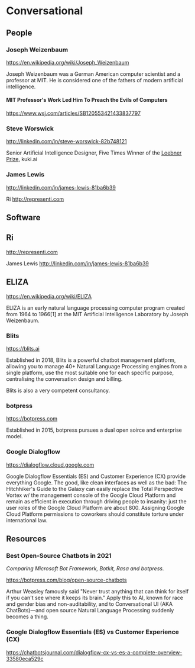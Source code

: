 # Conversational

## People

### Joseph Weizenbaum

https://en.wikipedia.org/wiki/Joseph_Weizenbaum

Joseph Weizenbaum was a German American computer scientist and a professor at MIT. He is considered one of the fathers of modern artificial intelligence.

#### MIT Professor's Work Led Him To Preach the Evils of Computers

https://www.wsj.com/articles/SB120553421433837797

### Steve Worswick

http://linkedin.com/in/steve-worswick-82b748121

Senior Artificial Intelligence Designer, Five Times Winner of the [Loebner Prize](https://en.wikipedia.org/wiki/Loebner_Prize), kuki.ai

### James Lewis

http://linkedin.com/in/james-lewis-81ba6b39

Ri http://representi.com

## Software

## Ri

http://representi.com

James Lewis http://linkedin.com/in/james-lewis-81ba6b39

## ELIZA

https://en.wikipedia.org/wiki/ELIZA

ELIZA is an early natural language processing computer program created from 1964 to 1966[1] at the MIT Artificial Intelligence Laboratory by Joseph Weizenbaum.

### Blits

https://blits.ai

Established in 2018, Blits is a powerful chatbot management platform, allowing you to manage 40+ Natural Language Processing engines from a single platform, use the most suitable one for each specific purpose, centralising the conversation design and billing.

Blits is also a very competent consultancy.

### botpress

https://botpress.com

Established in 2015, botpress pursues a dual open soirce and enterprise model.

### Google Dialogflow

https://dialogflow.cloud.google.com

Google Dialogflow Essentials (ES) and Customer Experience (CX) provide everything Google. The good, like clean interfaces as well as the bad: The Hitchhiker's Guide to the Galaxy can easily replace the Total Perspective Vortex w/ the management console of the Google Cloud Platform and remain as efficient in execution through driving people to insanity: just the user roles of the Google Cloud Platform are about 800. Assigning Google Cloud Platform permissions to coworkers should constitute torture under international law. 

## Resources

### Best Open-Source Chatbots in 2021

_Comparing Microsoft Bot Framework, Botkit, Rasa and botpress._

https://botpress.com/blog/open-source-chatbots

Arthur Weasley famously said "Never trust anything that can think for itself if you can't see where it keeps its brain." Apply this to AI, known for race and gender bias and non-auditability, and to Conversational UI (AKA ChatBots)—and open source Natural Language Processing suddenly becomes a thing.

### Google Dialogflow Essentials (ES) vs Customer Experience (CX)

https://chatbotsjournal.com/dialogflow-cx-vs-es-a-complete-overview-33580eca529c
